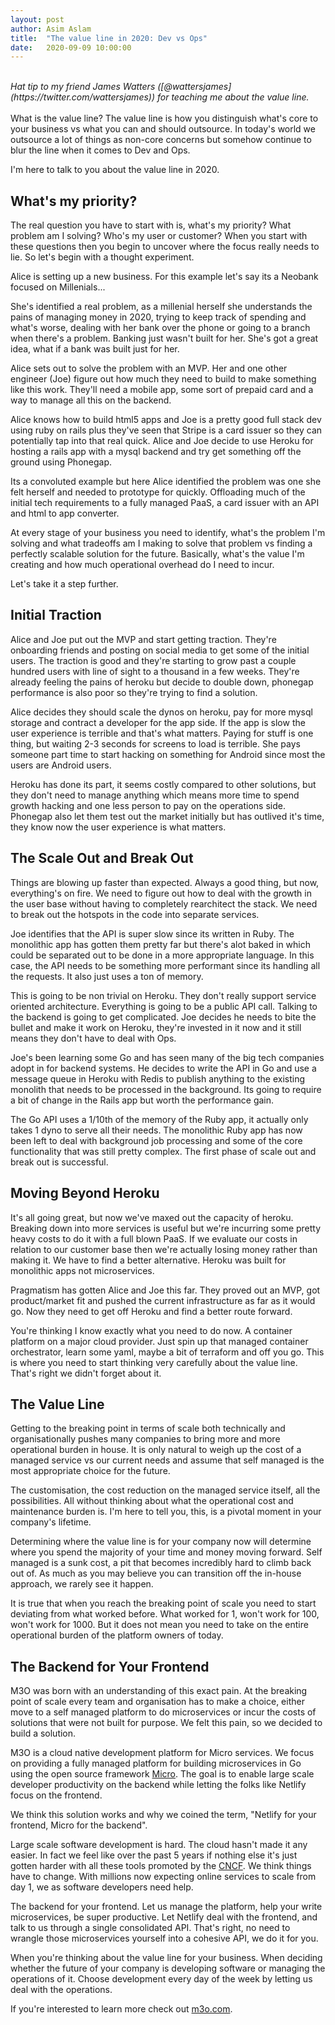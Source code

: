 ```yaml
---
layout:	post
author: Asim Aslam
title:	"The value line in 2020: Dev vs Ops"
date:	2020-09-09 10:00:00
---
```

<br>
<i>Hat tip to my friend James Watters ([@wattersjames](https://twitter.com/wattersjames)) for teaching me about the value line.</i><br><br>
What is the value line? The value line is how you distinguish what's core to your business vs what you can and should outsource. In today's world 
we outsource a lot of things as non-core concerns but somehow continue to blur the line when it comes to Dev and Ops.

I'm here to talk to you about the value line in 2020.

## What's my priority?

The real question you have to start with is, what's my priority? What problem am I solving? Who's my user or customer? 
When you start with these questions then you begin to uncover where the focus really needs to lie. So let's begin with 
a thought experiment.

Alice is setting up a new business. For this example let's say its a Neobank focused on Millenials...

She's identified a real problem, as a millenial herself she understands the pains of managing money in 2020, trying 
to keep track of spending and what's worse, dealing with her bank over the phone or going to a branch when there's a 
problem. Banking just wasn't built for her. She's got a great idea, what if a bank was built just for her.

Alice sets out to solve the problem with an MVP. Her and one other engineer (Joe) figure out how much they need to build to make 
something like this work. They'll need a mobile app, some sort of prepaid card and a way to manage all this on the backend.

Alice knows how to build html5 apps and Joe is a pretty good full stack dev using ruby on rails plus they've seen that 
Stripe is a card issuer so they can potentially tap into that real quick. Alice and Joe decide to use Heroku 
for hosting a rails app with a mysql backend and try get something off the ground using Phonegap. 

Its a convoluted example but here Alice identified the problem was one she felt herself and needed to prototype for quickly. 
Offloading much of the initial tech requirements to a fully managed PaaS, a card issuer with an API and html to app converter.

At every stage of your business you need to identify, what's the problem I'm solving and what tradeoffs am I making to solve that problem 
vs finding a perfectly scalable solution for the future. Basically, what's the value I'm creating and how much operational 
overhead do I need to incur.

Let's take it a step further.

## Initial Traction

Alice and Joe put out the MVP and start getting traction. They're onboarding friends and posting on social media to get some of 
the initial users. The traction is good and they're starting to grow past a couple hundred users with line of sight to a thousand 
in a few weeks. They're already feeling the pains of heroku but decide to double down, phonegap performance is also poor so they're 
trying to find a solution.

Alice decides they should scale the dynos on heroku, pay for more mysql storage and contract a developer for the app side. If the 
app is slow the user experience is terrible and that's what matters. Paying for stuff is one thing, but waiting 2-3 seconds for 
screens to load is terrible. She pays someone part time to start hacking on something for Android since most the users 
are Android users.

Heroku has done its part, it seems costly compared to other solutions, but they don't need to manage anything which means more 
time to spend growth hacking and one less person to pay on the operations side. Phonegap also let them test out the market 
initially but has outlived it's time, they know now the user experience is what matters.

## The Scale Out and Break Out

Things are blowing up faster than expected. Always a good thing, but now, everything's on fire. We need to figure out how to 
deal with the growth in the user base without having to completely rearchitect the stack. We need to break out the hotspots 
in the code into separate services.

Joe identifies that the API is super slow since its written in Ruby. The monolithic app has gotten them pretty far but there's 
alot baked in which could be separated out to be done in a more appropriate language. In this case, the API needs to be 
something more performant since its handling all the requests. It also just uses a ton of memory.

This is going to be non trivial on Heroku. They don't really support service oriented architecture. Everything is going to 
be a public API call. Talking to the backend is going to get complicated. Joe decides he needs to bite the bullet and 
make it work on Heroku, they're invested in it now and it still means they don't have to deal with Ops. 

Joe's been learning some Go and has seen many of the big tech companies adopt in for backend systems. He decides to write 
the API in Go and use a message queue in Heroku with Redis to publish anything to the existing monolith that needs to 
be processed in the background. Its going to require a bit of change in the Rails app but worth the performance gain.

The Go API uses a 1/10th of the memory of the Ruby app, it actually only takes 1 dyno to serve all their needs. The monolithic 
Ruby app has now been left to deal with background job processing and some of the core functionality that was still 
pretty complex. The first phase of scale out and break out is successful.

## Moving Beyond Heroku

It's all going great, but now we've maxed out the capacity of heroku. Breaking down into more services is useful but we're 
incurring some pretty heavy costs to do it with a full blown PaaS. If we evaluate our costs in relation to our customer base
then we're actually losing money rather than making it. We have to find a better alternative. Heroku was built for 
monolithic apps not microservices.

Pragmatism has gotten Alice and Joe this far. They proved out an MVP, got product/market fit and pushed the current 
infrastructure as far as it would go. Now they need to get off Heroku and find a better route forward.

You're thinking I know exactly what you need to do now. A container platform on a major cloud provider. Just spin up 
that managed container orchestrator, learn some yaml, maybe a bit of terraform and off you go. This is where you 
need to start thinking very carefully about the value line. That's right we didn't forget about it.

## The Value Line

Getting to the breaking point in terms of scale both technically and organisationally pushes many companies to bring 
more and more operational burden in house. It is only natural to weigh up the cost of a managed service vs 
our current needs and assume that self managed is the most appropriate choice for the future. 

The customisation, the cost reduction on the managed service itself, all the possibilities. All without thinking about what the 
operational cost and maintenance burden is. I'm here to tell you, this, is a pivotal moment in your company's lifetime. 

Determining where the value line is for your company now will determine where you spend the majority of your time and money 
moving forward. Self managed is a sunk cost, a pit that becomes incredibly hard to climb back out of. As much as you may 
believe you can transition off the in-house approach, we rarely see it happen.

It is true that when you reach the breaking point of scale you need to start deviating from what worked before. What worked for 
1, won't work for 100, won't work for 1000. But it does not mean you need to take on the entire operational burden of the 
platform owners of today.

## The Backend for Your Frontend

M3O was born with an understanding of this exact pain. At the breaking point of scale every team and organisation has to make a 
choice, either move to a self managed platform to do microservices or incur the costs of solutions that were not built for 
purpose. We felt this pain, so we decided to build a solution.

M3O is a cloud native development platform for Micro services. We focus on providing a fully managed platform for building 
microservices in Go using the open source framework [Micro](https://github.com/micro/micro). The goal is to enable 
large scale developer productivity on the backend while letting the folks like Netlify focus on the frontend.

We think this solution works and why we coined the term, "Netlify for your frontend, Micro for the backend".

Large scale software development is hard. The cloud hasn't made it any easier. In fact we feel like over the past 5 years 
if nothing else it's just gotten harder with all these tools promoted by the [CNCF](https://www.cncf.io/). We think 
things have to change. With millions now expecting online services to scale from day 1, we as software developers need help.

The backend for your frontend. Let us manage the platform, help your write microservices, be super productive. Let 
Netlify deal with the frontend, and talk to us through a single consolidated API. That's right, no need to wrangle 
those microservices yourself into a cohesive API, we do it for you. 

When you're thinking about the value line for your business. When deciding whether the future of your company is developing 
software or managing the operations of it. Choose development every day of the week by letting us deal with the operations.

If you're interested to learn more check out [m3o.com](https://m3o.com).
